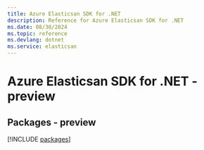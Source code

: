```yaml
---
title: Azure Elasticsan SDK for .NET
description: Reference for Azure Elasticsan SDK for .NET
ms.date: 08/30/2024
ms.topic: reference
ms.devlang: dotnet
ms.service: elasticsan
---
```

# Azure Elasticsan SDK for .NET - preview
## Packages - preview
[!INCLUDE [packages](elasticsan-index.md)]